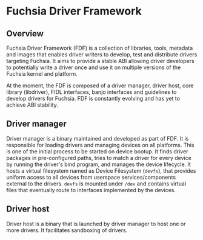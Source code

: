 # Fuchsia Driver Framework

## Overview
Fuchsia Driver Framework (FDF) is a collection of libraries, tools, metadata and images that enables
driver writers to develop, test and distribute drivers targeting Fuchsia. It aims to provide a
stable ABI allowing driver developers to potentially write a driver once and use it on multiple
versions of the Fuchsia kernel and platform.

At the moment, the FDF is composed of a driver manager, driver host, core library (libdriver),
FIDL interfaces, banjo interfaces and guidelines to develop drivers for Fuchsia.
FDF is constantly evolving and has yet to achieve ABI stability.

## Driver manager

Driver manager is a binary maintained and developed as part of FDF. It is responsible for
loading drivers and managing devices on all platforms. This is one of the initial process to be started
on device bootup. It finds driver packages in pre-configured paths, tries to match a
driver for every device by running the driver's bind program, and manages the device lifecycle.
It hosts a virtual filesystem named as Device Filesystem (`devfs`), that provides
uniform access to all devices from userspace services/components external to the drivers. `devfs`
is mounted under `/dev` and contains virtual files that eventually route to interfaces
implemented by the devices.

## Driver host

Driver host is a binary that is launched by driver manager to host one or more drivers. It
facilitates sandboxing of drivers.
